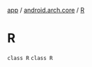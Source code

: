 [app](../../index.md) / [android.arch.core](../index.md) / [R](./index.md)

# R

`class R`
`class R`